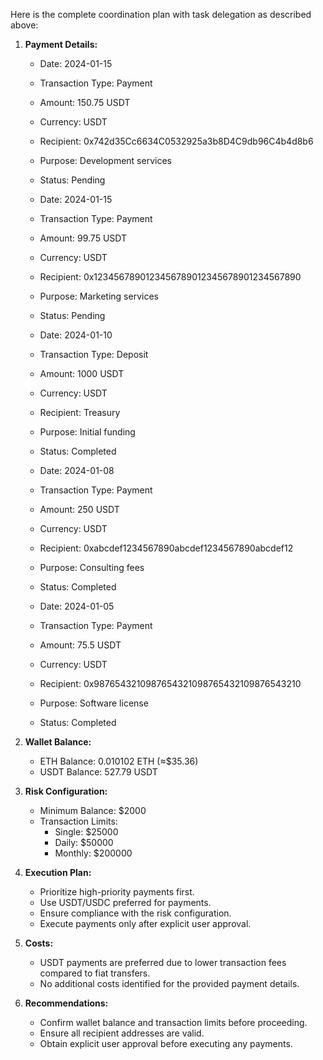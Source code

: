 Here is the complete coordination plan with task delegation as described above:

1. **Payment Details:**
   - Date: 2024-01-15
   - Transaction Type: Payment
   - Amount: 150.75 USDT
   - Currency: USDT
   - Recipient: 0x742d35Cc6634C0532925a3b8D4C9db96C4b4d8b6
   - Purpose: Development services
   - Status: Pending

   - Date: 2024-01-15
   - Transaction Type: Payment
   - Amount: 99.75 USDT
   - Currency: USDT
   - Recipient: 0x1234567890123456789012345678901234567890
   - Purpose: Marketing services
   - Status: Pending

   - Date: 2024-01-10
   - Transaction Type: Deposit
   - Amount: 1000 USDT
   - Currency: USDT
   - Recipient: Treasury
   - Purpose: Initial funding
   - Status: Completed

   - Date: 2024-01-08
   - Transaction Type: Payment
   - Amount: 250 USDT
   - Currency: USDT
   - Recipient: 0xabcdef1234567890abcdef1234567890abcdef12
   - Purpose: Consulting fees
   - Status: Completed

   - Date: 2024-01-05
   - Transaction Type: Payment
   - Amount: 75.5 USDT
   - Currency: USDT
   - Recipient: 0x9876543210987654321098765432109876543210
   - Purpose: Software license
   - Status: Completed

2. **Wallet Balance:**
   - ETH Balance: 0.010102 ETH (≈$35.36)
   - USDT Balance: 527.79 USDT

3. **Risk Configuration:**
   - Minimum Balance: $2000
   - Transaction Limits: 
     - Single: $25000
     - Daily: $50000
     - Monthly: $200000

4. **Execution Plan:**
   - Prioritize high-priority payments first.
   - Use USDT/USDC preferred for payments.
   - Ensure compliance with the risk configuration.
   - Execute payments only after explicit user approval.

5. **Costs:**
   - USDT payments are preferred due to lower transaction fees compared to fiat transfers.
   - No additional costs identified for the provided payment details.

6. **Recommendations:**
   - Confirm wallet balance and transaction limits before proceeding.
   - Ensure all recipient addresses are valid.
   - Obtain explicit user approval before executing any payments.